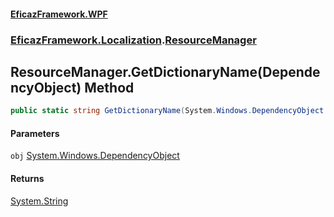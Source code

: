 #### [EficazFramework.WPF](EficazFrameworkWPF.md 'EficazFramework WPF')
### [EficazFramework.Localization](EficazFrameworkWPF.md#EficazFramework.Localization 'EficazFramework.Localization').[ResourceManager](EficazFramework.Localization/ResourceManager.md 'EficazFramework.Localization.ResourceManager')

## ResourceManager.GetDictionaryName(DependencyObject) Method

```csharp
public static string GetDictionaryName(System.Windows.DependencyObject obj);
```
#### Parameters

<a name='EficazFramework.Localization.ResourceManager.GetDictionaryName(System.Windows.DependencyObject).obj'></a>

`obj` [System.Windows.DependencyObject](https://docs.microsoft.com/en-us/dotnet/api/System.Windows.DependencyObject 'System.Windows.DependencyObject')

#### Returns
[System.String](https://docs.microsoft.com/en-us/dotnet/api/System.String 'System.String')
